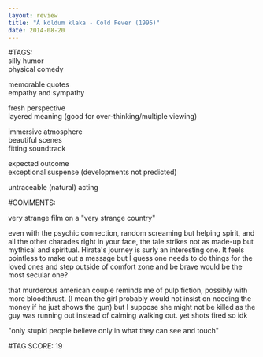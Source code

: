 ```yaml
---  
layout: review  
title: "Á köldum klaka - Cold Fever (1995)"  
date: 2014-08-20  
---  
```

  
#TAGS:  
silly humor  
physical comedy  
  
memorable quotes  
empathy and sympathy  
  
fresh perspective  
layered meaning (good for over-thinking/multiple viewing)  
  
immersive atmosphere  
beautiful scenes  
fitting soundtrack  
  
expected outcome  
exceptional suspense (developments not predicted)  
  
untraceable (natural) acting  
  
#COMMENTS:  
  
very strange film on a "very strange country"  
  
even with the psychic connection, random screaming but helping spirit, and all the other charades right in your face, the tale strikes not as made-up but mythical and spiritual. Hirata's journey is surly an interesting one. It feels pointless to make out a message but I guess one needs to do things for the loved ones and step outside of comfort zone and be brave would be the most secular one?  
  
that murderous american couple reminds me of pulp fiction, possibly with more bloodthrust. (I mean the girl probably would not insist on needing the money if he just shows the gun) but I suppose she might not be killed as the guy was running out instead of calming walking out. yet shots fired so idk  
  
"only stupid people believe only in what they can see and touch"  
  
  
  
  
  
#TAG SCORE: 19  
